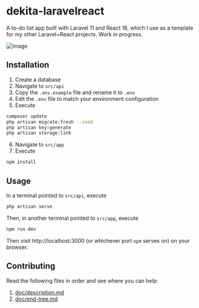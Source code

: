 # dekita-laravelreact
A to-do list app built with Laravel 11 and React 18, which I use as a template for my other Laravel+React projects. Work in progress.

![image](https://github.com/user-attachments/assets/c1d5fe8e-7e4d-4848-98aa-ba72bf0bdc2a)

## Installation
1. Create a database
2. Navigate to ```src/api```
3. Copy the ```.env.example``` file and rename it to ```.env```
4. Edit the ```.env``` file to match your environment configuration
5. Execute
```bash
composer update
php artisan migrate:fresh --seed
php artisan key:generate
php artisan storage:link
```
6. Navigate to ```src/app```
7. Execute
```bash
npm install
```

## Usage
In a terminal pointed to ```src/api```, execute
```bash
php artisan serve
```
Then, in another terminal pointed to ```src/app```, execute
```bash
npm run dev
```
Then visit http://localhost:3000 (or whichever port ```npm``` serves on) on your browser.

## Contributing
Read the following files in order and see where you can help:
1. [doc/description.md](doc/description.md)
2. [doc/end-tree.md](doc/end-tree.md)
